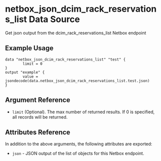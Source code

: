 # netbox\_json\_dcim\_rack\_reservations\_list Data Source

Get json output from the dcim_rack_reservations_list Netbox endpoint

## Example Usage

```hcl
data "netbox_json_dcim_rack_reservations_list" "test" {
        limit = 0
}
output "example" {
        value = jsondecode(data.netbox_json_dcim_rack_reservations_list.test.json)
}
```

## Argument Reference

* ``limit`` (Optional). The max number of returned results. If 0 is specified, all records will be returned.

## Attributes Reference

In addition to the above arguments, the following attributes are exported:
* ``json`` - JSON output of the list of objects for this Netbox endpoint.

